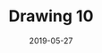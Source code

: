 ---
title: Drawing 10
date: '2019-05-27'
thumb_image: images/mar-4yo/4-drawing10.jpg
thumb_image_alt: Drawing 10
image: images/mar-4yo/4-mar-drawing10.jpg
image_alt: Drawing 10
template: project
---	